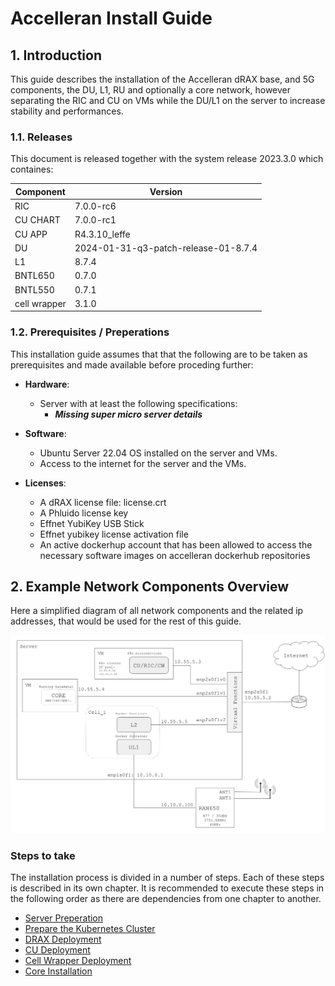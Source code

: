 # **Accelleran Install Guide**

## 1. Introduction

This guide describes the installation of the Accelleran dRAX base, and 5G components, the DU, L1, RU and optionally a core network, however separating the RIC and CU on VMs while the DU/L1 on the server to increase stability and performances.

### 1.1. Releases

This document is released together with the system release 2023.3.0 which containes:

| Component    | Version                              |
|--------------|--------------------------------------|
| RIC          | 7.0.0-rc6                            |
| CU CHART     | 7.0.0-rc1                            |
| CU APP       | R4.3.10_leffe                         |
| DU           | 2024-01-31-q3-patch-release-01-8.7.4 |
| L1           | 8.7.4                                |
| BNTL650      | 0.7.0                                |
| BNTL550      | 0.7.1                                |
| cell wrapper | 3.1.0                                |


### 1.2. Prerequisites / Preperations

This installation guide assumes that that the following are to be taken as prerequisites and made available before proceding further:

* **Hardware**:
    * Server with at least the following specifications:
        * ***Missing super micro server details***

* **Software**:
    * Ubuntu Server 22.04 OS installed on the server and VMs.
    * Access to the internet for the server and the VMs.

* **Licenses**:
    * A dRAX license file: license.crt
    * A Phluido license key
    * Effnet YubiKey USB Stick
    * Effnet yubikey license activation file
    * An active dockerhup account that has been allowed to access the necessary software images on accelleran dockerhub repositories

## 2. Example Network Components Overview

Here a simplified diagram of all network components and the related ip addresses, that would be used for the rest of this guide.

<p align="center">
  <img src="images/install_guide_setup_diagram.png">
</p>


### **Steps to take**

The installation process is divided in a number of steps.
Each of these steps is described in its own chapter.
It is recommended to execute these steps in the following order as there are dependencies from one chapter to another.

* [Server Preperation](/drax-docs/machine-prep/)
* [Prepare the Kubernetes Cluster](/drax-docs/kubernetes_ng-install/)
* [DRAX Deployment](/drax-docs/drax_ng-install/)
* [CU Deployment](/drax-docs/cu_ng-install/)
* [Cell Wrapper Deployment](/drax-docs/cw_ng-install/)
* [Core Installation](/drax-docs/core-install/)
